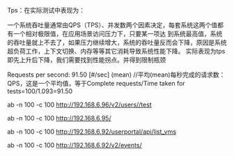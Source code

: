 Tps：在实际测试中表现为：

一个系统吞吐量通常由QPS（TPS）、并发数两个因素决定，每套系统这两个值都有一个相对极限值，在应用场景访问压力下，只要某一项达 到系统最高值，系统的吞吐量就上不去了，如果压力继续增大，系统的吞吐量反而会下降，原因是系统超负荷工作，上下文切换、内存等等其它消耗导致系统性能下降。
实际表现为tps即先上升后下降，我们需要找到性能拐点。并得到限制瓶颈






Requests per second: 91.50 [#/sec] (mean) //平均(mean)每秒完成的请求数：QPS，这是一个平均值，等于Complete requests/Time taken for tests=100/1.093=91.50







ab -n 100 -c 100 http://192.168.6.96/v2/users//test

ab -n 100 -c 100 http://192.168.6.95/

ab -n 100 -c 100 http://192.168.6.92/userportal/api/list_vms








ab -n 100 -c 100 http://192.168.6.92/v2/events/
